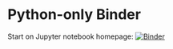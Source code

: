 # Python-only Binder

Start on Jupyter notebook homepage: [![Binder](https://mybinder.org/badge_logo.svg)](https://mybinder.org/v2/gh/morskyjezek/2019-09-24-libraryofcongress/binder-python)
